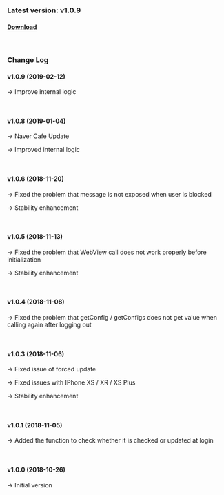 ### Latest version: v1.0.9

#### [Download](https://xyuditqzezxs1008973.cdn.ntruss.com/sdk/GamePotSDK_IOS_190212.zip)

<br/>

### Change Log

#### v1.0.9 (2019-02-12)

→ Improve internal logic

<br/>

#### v1.0.8 (2019-01-04)

→ Naver Cafe Update

→ Improved internal logic

<br/>

#### v1.0.6 (2018-11-20)

→ Fixed the problem that message is not exposed when user is blocked

→ Stability enhancement

<br/>

#### v1.0.5 (2018-11-13)

→ Fixed the problem that WebView call does not work properly before initialization

→ Stability enhancement

<br/>

#### v1.0.4 (2018-11-08)

→ Fixed the problem that getConfig / getConfigs does not get value when calling again after logging out

<br/>

#### v1.0.3 (2018-11-06)

→ Fixed issue of forced update

→ Fixed issues with IPhone XS / XR / XS Plus

→ Stability enhancement

<br/>

#### v1.0.1 (2018-11-05)

→ Added the function to check whether it is checked or updated at login

<br/>

#### v1.0.0 (2018-10-26)

→ Initial version
